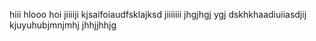 hiii
hlooo
hoi
jiiiiji
kjsaifoiaudfsklajksd
jiiiiiii
jhgjhgj ygj
dskhkhaadiuiiasdjij
kjuyuhubjmnjmhj
jhhjjhhjg
